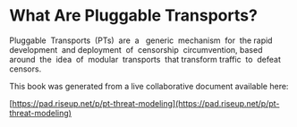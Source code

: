 # What Are Pluggable Transports?

Pluggable​ ​ Transports​ ​ \(PTs\)​ ​ are​ ​ a ​ ​ generic​ ​ mechanism​ ​ for​ ​ the​ ​ rapid​ ​ development​ ​ and deployment​ ​ of​ ​ censorship​ ​ circumvention,​ ​ based​ ​ around​ ​ the​ ​ idea​ ​ of​ ​ modular​ ​ transports​ ​ that transform​ ​ traffic​ ​ to​ ​ defeat​ ​ censors.

This book was generated from a live collaborative document available here:

[https://pad.riseup.net/p/pt-threat-modeling](https://pad.riseup.net/p/pt-threat-modeling)

